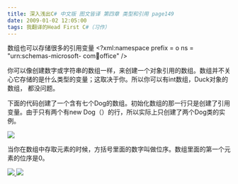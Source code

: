 ```yaml
---
title: 深入浅出C# 中文版 图文皆译 第四章 类型和引用 page149
date: 2009-01-02 12:05:00
tags: 我翻译的Head First C#（习作）
---
```

数组也可以存储很多的引用变量  <?xml:namespace prefix = o ns = "urn:schemas-microsoft-
com:office:office" />

你可以像创建数字或字符串的数组一样，来创建一个对象引用的数组。数组并不关心它存储的是什么类型的变量；这取决于你。所以你可以有int数组，Duck对象的数组，
都没问题。

下面的代码创建了一个含有七个Dog的数组。初始化数组的那一行只是创建了引用变量。由于只有两个有new Dog（）的行，所以实际上只创建了两个Dog类的实例。

![](https://p-blog.csdn.net/images/p_blog_csdn_net/cuipengfei1/EntryImages/20090102/%E6%88%AA%E5%9B%BE00.jpg)

当你在数组中存取元素的时候，方括号里面的数字叫做位序。数组里面的第一个元素的位序是0。



[ ![](https://profile.csdnimg.cn/5/2/5/3_cuipengfei1)
![](https://g.csdnimg.cn/static/user-reg-year/1x/11.png)
](https://blog.csdn.net/cuipengfei1)





